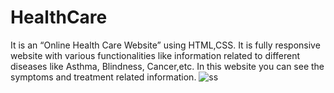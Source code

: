 # HealthCare
 It is an “Online Health Care Website” using HTML,CSS. It is fully responsive website with various functionalities like information related to different diseases like Asthma, Blindness, Cancer,etc. In this website you can see the symptoms and treatment related information.
![ss](https://user-images.githubusercontent.com/93391810/139463949-284c6771-5e49-497d-a251-244e8e87ab6c.png)
